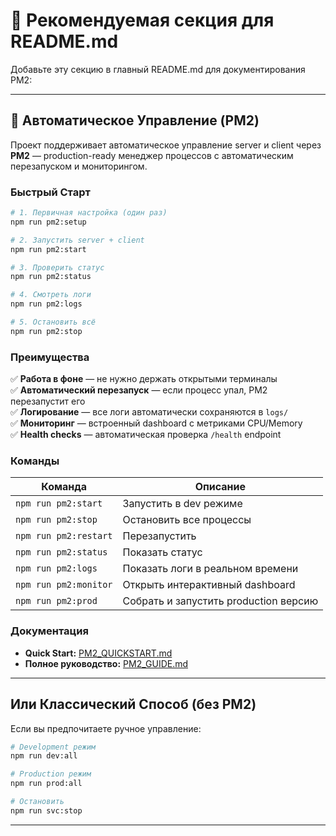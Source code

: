 # 🎯 Рекомендуемая секция для README.md

Добавьте эту секцию в главный README.md для документирования PM2:

---

## 🚀 Автоматическое Управление (PM2)

Проект поддерживает автоматическое управление server и client через **PM2** — production-ready менеджер процессов с автоматическим перезапуском и мониторингом.

### Быстрый Старт

```bash
# 1. Первичная настройка (один раз)
npm run pm2:setup

# 2. Запустить server + client
npm run pm2:start

# 3. Проверить статус
npm run pm2:status

# 4. Смотреть логи
npm run pm2:logs

# 5. Остановить всё
npm run pm2:stop
```

### Преимущества

✅ **Работа в фоне** — не нужно держать открытыми терминалы  
✅ **Автоматический перезапуск** — если процесс упал, PM2 перезапустит его  
✅ **Логирование** — все логи автоматически сохраняются в `logs/`  
✅ **Мониторинг** — встроенный dashboard с метриками CPU/Memory  
✅ **Health checks** — автоматическая проверка `/health` endpoint  

### Команды

| Команда | Описание |
|---------|----------|
| `npm run pm2:start` | Запустить в dev режиме |
| `npm run pm2:stop` | Остановить все процессы |
| `npm run pm2:restart` | Перезапустить |
| `npm run pm2:status` | Показать статус |
| `npm run pm2:logs` | Показать логи в реальном времени |
| `npm run pm2:monitor` | Открыть интерактивный dashboard |
| `npm run pm2:prod` | Собрать и запустить production версию |

### Документация

- **Quick Start:** [PM2_QUICKSTART.md](./PM2_QUICKSTART.md)
- **Полное руководство:** [PM2_GUIDE.md](./PM2_GUIDE.md)

---

## Или Классический Способ (без PM2)

Если вы предпочитаете ручное управление:

```bash
# Development режим
npm run dev:all

# Production режим
npm run prod:all

# Остановить
npm run svc:stop
```

---
